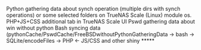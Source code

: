 Python gathering data about synch operation (multiple dirs with synch operations) or some selected folders on TrueNAS Scale (Linux) module os.
PHP+JS+CSS additional tab in TrueNAS Scale UI
Pswd gathering data about win without python
Bash syncing data (pythonCache/PswdCache/FreeBSDwithoutPythonGatheringData -> bash -> SQLite/encodeFiles -> PHP <- JS/CSS and other shiny *****
